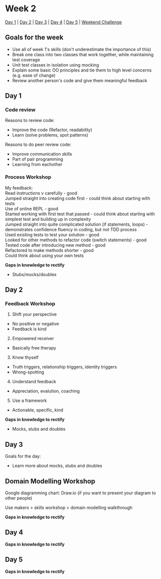 # Week 2

[Day 1](#day-1) | [Day 2](#day-2) | [Day 3](#day-3) | [Day 4](#day-4) | [Day 5](#day-5) | [Weekend Challenge](#weekend-challenge)

## Goals for the week

- Use all of week 1's skills (don't underestimate the importance of this)
- Break one class into two classes that work together, while maintaining test coverage
- Unit test classes in isolation using mocking
- Explain some basic OO principles and tie them to high level concerns (e.g. ease of change)
- Review another person's code and give them meaningful feedback

## Day 1

### Code review

Reasons to review code:
- Improve the code (Refactor, readability)
- Learn (solve problems, spot patterns)

Reasons to do peer review code:
- Improve communication skills
- Part of pair programming
- Learning from eachother

### Process Workshop

My feedback:  
Read instructions v carefully - good  
Jumped straight into creating code first - could think about starting with tests  
Use of online REPL - good  
Started working with first test that passed - could think about starting with simplest test and building up in complexity  
Jumped straight into quite complicated solution (if statements, loops) - demonstrates confidence fluency in coding, but not TDD process  
Used existing tests to test your solution - good  
Looked for other methods to refactor code (switch statements) - good  
Tested code after introducing new method - good  
Refactored to make methods shorter - good  
Could think about using your own tests 

**Gaps in knowledge to rectify**
- Stubs/mocks/doubles

## Day 2

### Feedback Workshop
1. Shift your perspective
- No positive or negative
- Feedback is kind

2. Empowered receiver
- Basically free therapy

3. Know thyself
- Truth triggers, relationship triggers, identity triggers
- Wrong-spotting

4. Understand feedback 
- Appreciation, evalution, coaching

5. Use a framework
- Actionable, specific, kind

**Gaps in knowledge to rectify**
- Mocks, stubs and doubles

## Day 3

Goals for the day:
- Learn more about mocks, stubs and doubles

## Domain Modelling Workshop

Google diagramming chart: Draw.io (if you want to present your diagram to other people)

Use makers > skills workshop > domain modelling walkthrough

**Gaps in knowledge to rectify**

## Day 4

**Gaps in knowledge to rectify**

## Day 5

**Gaps in knowledge to rectify**
